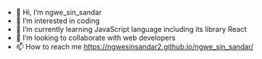 - 👋 Hi, I’m ngwe_sin_sandar
- 👀 I’m interested in coding
- 🌱 I’m currently learning JavaScript language including its library React
- 💞️ I’m looking to collaborate with web developers
- 📫 How to reach me https://ngwesinsandar2.github.io/ngwe_sin_sandar/

<!---
ngwesinsandar2/ngwesinsandar2 is a ✨ special ✨ repository because its `README.md` (this file) appears on your GitHub profile.
You can click the Preview link to take a look at your changes.
--->
